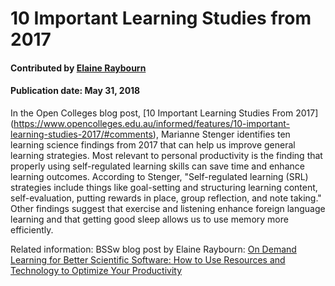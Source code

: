 
# 10 Important Learning Studies from 2017

#### Contributed by [Elaine Raybourn](https://github.com/elaineraybourn)

#### Publication date: May 31, 2018

In the Open Colleges blog post, [10 Important Learning Studies From 2017] (https://www.opencolleges.edu.au/informed/features/10-important-learning-studies-2017/#comments), Marianne Stenger identifies ten learning science findings from 2017 that can help us improve general learning strategies. Most relevant to personal productivity is the finding that properly using self-regulated learning skills can save time and enhance learning outcomes. According to Stenger, "Self-regulated learning (SRL) strategies include things like goal-setting and structuring learning content, self-evaluation, putting rewards in place, group reflection, and note taking."  Other findings suggest that exercise and listening enhance foreign language learning and that getting good sleep allows us to use memory more efficiently. 

Related information: BSSw blog post by Elaine Raybourn: 
[On Demand Learning for Better Scientific Software: How to Use Resources and Technology to Optimize Your Productivity](../Articles/Blog/OnDemandLearningForBetterScientificSoftware.md)


<!---
Publish: yes
Categories: Skills
Topics: Personal productivity and sustainability, Online learning
Level: 2
Prerequisites: defaults
Aggregate: none
--->
